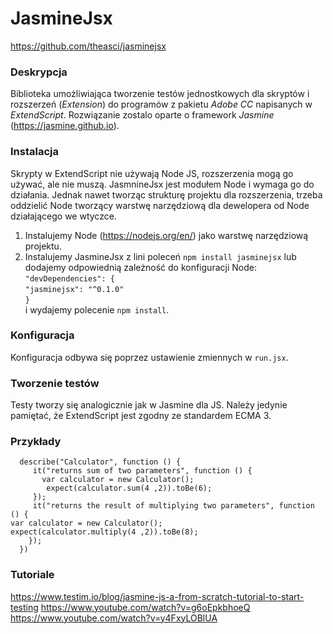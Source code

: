 # JasmineJsx
https://github.com/theasci/jasminejsx

### Deskrypcja

Biblioteka umożliwiająca tworzenie testów jednostkowych dla skryptów i rozszerzeń (_Extension_) do programów z pakietu _Adobe CC_ napisanych w _ExtendScript_.
Rozwiązanie zostalo oparte o framework _Jasmine_ (https://jasmine.github.io).

### Instalacja

Skrypty w ExtendScript nie używają Node JS, rozszerzenia mogą go używać, ale nie muszą. 
JasmnineJsx jest modułem Node i wymaga go do działania. 
Jednak nawet tworząc strukturę projektu dla rozszerzenia, trzeba oddzielić Node tworzący warstwę narzędziową dla dewelopera od Node działającego we wtyczce.

1. Instalujemy Node (https://nodejs.org/en/) jako warstwę narzędziową projektu.
2. Instalujemy JasmineJsx z lini poleceń `npm install jasminejsx` lub dodajemy odpowiednią zależność do konfiguracji Node:  
   `"devDependencies": {`  
   `"jasminejsx": "^0.1.0"`  
   `}`  
    i wydajemy polecenie `npm install`.

### Konfiguracja

Konfiguracja odbywa się poprzez ustawienie zmiennych w `run.jsx`. 

### Tworzenie testów

Testy tworzy się analogicznie jak w Jasmine dla JS. 
Należy jedynie pamiętać, że ExtendScript jest zgodny ze standardem ECMA 3.

### Przykłady

   `  describe("Calculator", function () {`  
   `     it("returns sum of two parameters", function () {`    
   `       var calculator = new Calculator();`  
   `        expect(calculator.sum(4 ,2)).toBe(6);`  
   `     });`   
   `     it("returns the result of multiplying two parameters", function () {`  
            `var calculator = new Calculator();`  
            `expect(calculator.multiply(4 ,2)).toBe(8);`  
    `    });`  
   `  })`

### Tutoriale

https://www.testim.io/blog/jasmine-js-a-from-scratch-tutorial-to-start-testing
https://www.youtube.com/watch?v=g6oEpkbhoeQ
https://www.youtube.com/watch?v=y4FxyLOBlUA